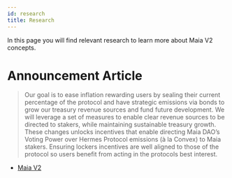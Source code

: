 ```yaml
---
id: research
title: Research
---
```


In this page you will find relevant research to learn more about Maia V2 concepts.

# Announcement Article

> Our goal is to ease inflation rewarding users by sealing their current percentage of the protocol and have strategic emissions via bonds to grow our treasury revenue sources and fund future development.
We will leverage a set of measures to enable clear revenue sources to be directed to stakers, while maintaining sustainable treasury growth.
These changes unlocks incentives that enable directing Maia DAO’s Voting Power over Hermes Protocol emissions (à la Convex) to Maia stakers. Ensuring lockers incentives are well aligned to those of the protocol so users benefit from acting in the protocols best interest.

- [Maia V2](https://medium.com/@maiaDAO/maia-protocol-v2-bc110308b07c)

